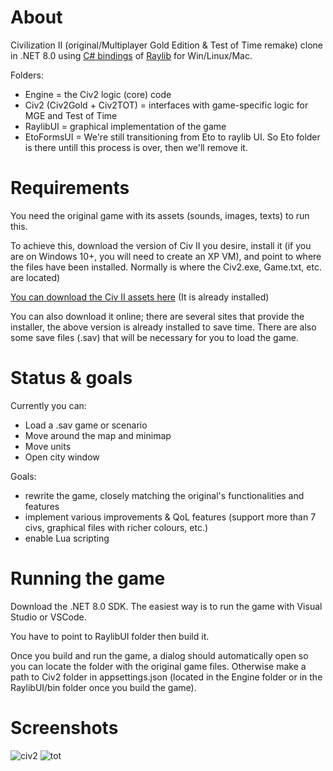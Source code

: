 # About

Civilization II (original/Multiplayer Gold Edition & Test of Time remake) clone in .NET 8.0 using [C# bindings](https://github.com/ChrisDill/Raylib-cs) of [Raylib](https://www.raylib.com/) for Win/Linux/Mac.

Folders:
- Engine = the Civ2 logic (core) code
- Civ2 (Civ2Gold + Civ2TOT) = interfaces with game-specific logic for MGE and Test of Time
- RaylibUI = graphical implementation of the game
- EtoFormsUI = We're still transitioning from Eto to raylib UI. So Eto folder is there untill this process is over, then we'll remove it.

# Requirements

You need the original game with its assets (sounds, images, texts) to run this.

To achieve this, download the version of Civ II you desire, install it (if you are on Windows 10+, you will need to create an XP VM), and point to where the files have been installed. Normally is where the Civ2.exe, Game.txt, etc. are located)

[You can download the Civ II assets here](https://1drv.ms/u/s!Ary9ImGwIZdvsaFkzokff72aofn6QA?e=GM0fkZ) (It is already installed)

You can also download it online; there are several sites that provide the installer, the above version is already installed to save time. There are also some save files (.sav) that will be necessary for you to load the game.


# Status & goals

Currently you can:
- Load a .sav game or scenario
- Move around the map and minimap
- Move units
- Open city window

Goals:
- rewrite the game, closely matching the original's functionalities and features
- implement various improvements & QoL features (support more than 7 civs, graphical files with richer colours, etc.)
- enable Lua scripting

# Running the game

Download the .NET 8.0 SDK. The easiest way is to run the game with Visual Studio or VSCode.
 
You have to point to RaylibUI folder then build it.

Once you build and run the game, a dialog should automatically open so you can locate the folder with the original game files. Otherwise make a path to Civ2 folder in appsettings.json (located in the Engine folder or in the RaylibUI/bin folder once you build the game).

# Screenshots

![civ2](https://github.com/user-attachments/assets/48372674-e978-431c-a9ef-2927c0b5e203)
![tot](https://github.com/user-attachments/assets/0e776c19-be01-4bdc-868b-13e31424bd7f)



